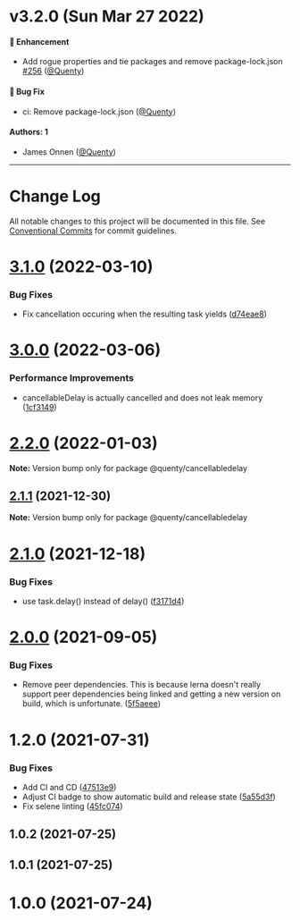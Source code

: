 # v3.2.0 (Sun Mar 27 2022)

#### 🚀 Enhancement

- Add rogue properties and tie packages and remove package-lock.json [#256](https://github.com/Quenty/NevermoreEngine/pull/256) ([@Quenty](https://github.com/Quenty))

#### 🐛 Bug Fix

- ci: Remove package-lock.json ([@Quenty](https://github.com/Quenty))

#### Authors: 1

- James Onnen ([@Quenty](https://github.com/Quenty))

---

# Change Log

All notable changes to this project will be documented in this file.
See [Conventional Commits](https://conventionalcommits.org) for commit guidelines.

# [3.1.0](https://github.com/Quenty/NevermoreEngine/compare/@quenty/cancellabledelay@3.0.0...@quenty/cancellabledelay@3.1.0) (2022-03-10)


### Bug Fixes

* Fix cancellation occuring when the resulting task yields ([d74eae8](https://github.com/Quenty/NevermoreEngine/commit/d74eae8faee15255ca66ca4b803312afe966acc4))





# [3.0.0](https://github.com/Quenty/NevermoreEngine/compare/@quenty/cancellabledelay@2.2.0...@quenty/cancellabledelay@3.0.0) (2022-03-06)


### Performance Improvements

* cancellableDelay is actually cancelled and does not leak memory ([1cf3149](https://github.com/Quenty/NevermoreEngine/commit/1cf3149bdd29c412cc3378adacff285087aafd58))





# [2.2.0](https://github.com/Quenty/NevermoreEngine/compare/@quenty/cancellabledelay@2.1.1...@quenty/cancellabledelay@2.2.0) (2022-01-03)

**Note:** Version bump only for package @quenty/cancellabledelay





## [2.1.1](https://github.com/Quenty/NevermoreEngine/compare/@quenty/cancellabledelay@2.1.0...@quenty/cancellabledelay@2.1.1) (2021-12-30)

**Note:** Version bump only for package @quenty/cancellabledelay





# [2.1.0](https://github.com/Quenty/NevermoreEngine/compare/@quenty/cancellabledelay@2.0.0...@quenty/cancellabledelay@2.1.0) (2021-12-18)


### Bug Fixes

* use task.delay() instead of delay() ([f3171d4](https://github.com/Quenty/NevermoreEngine/commit/f3171d409226dd38306818fa429136746ad4d213))





# [2.0.0](https://github.com/Quenty/NevermoreEngine/compare/@quenty/cancellabledelay@1.2.0...@quenty/cancellabledelay@2.0.0) (2021-09-05)


### Bug Fixes

* Remove peer dependencies. This is because lerna doesn't really support peer dependencies being linked and getting a new version on build, which is unfortunate. ([5f5aeee](https://github.com/Quenty/NevermoreEngine/commit/5f5aeeea8de9975435309e53679f0ef7064f9dd0))





# 1.2.0 (2021-07-31)


### Bug Fixes

* Add CI and CD ([47513e9](https://github.com/Quenty/NevermoreEngine/commit/47513e9b568162707534af132396dd8756947dd3))
* Adjust CI badge to show automatic build and release state ([5a55d3f](https://github.com/Quenty/NevermoreEngine/commit/5a55d3f19bf8d66a760d67da9b56ed47fab74656))
* Fix selene linting ([45fc074](https://github.com/Quenty/NevermoreEngine/commit/45fc07489ee59127ac6582689f19a0e87c1e5b5a))



## 1.0.2 (2021-07-25)



## 1.0.1 (2021-07-25)



# 1.0.0 (2021-07-24)
